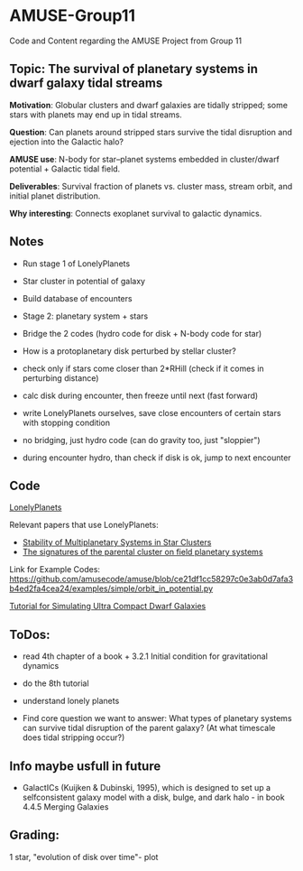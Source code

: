 # AMUSE-Group11
Code and Content regarding the AMUSE Project from Group 11

## Topic: The survival of planetary systems in dwarf galaxy tidal streams
**Motivation**: Globular clusters and dwarf galaxies are tidally stripped; some stars with planets may end up in tidal streams.

**Question**: Can planets around stripped stars survive the tidal disruption and ejection into the Galactic halo?

**AMUSE use**: N-body for star–planet systems embedded in cluster/dwarf potential + Galactic tidal field.

**Deliverables**: Survival fraction of planets vs. cluster mass, stream orbit, and initial planet distribution.

**Why interesting**: Connects exoplanet survival to galactic dynamics.

## Notes
- Run stage 1 of LonelyPlanets
- Star cluster in potential of galaxy
- Build database of encounters
- Stage 2: planetary system + stars
- Bridge the 2 codes (hydro code for disk + N-body code for star)
- How is a protoplanetary disk perturbed by stellar cluster?

- check only if stars come closer than 2*RHill (check if it comes in perturbing distance)
- calc disk during encounter, then freeze until next (fast forward)
- write LonelyPlanets ourselves, save close encounters of certain stars with stopping condition
- no bridging, just hydro code (can do gravity too, just "sloppier")
- during encounter hydro, than check if disk is ok, jump to next encounter

## Code
[LonelyPlanets](https://github.com/spzwart/LonelyPlanets)

Relevant papers that use LonelyPlanets:
- [Stability of Multiplanetary Systems in Star Clusters](https://arxiv.org/pdf/1706.03789)
- [The signatures of the parental cluster on field planetary
systems](https://arxiv.org/pdf/1711.01274)

Link for Example Codes:
https://github.com/amusecode/amuse/blob/ce21df1cc58297c0e3ab0d7afa3b4ed2fa4cea24/examples/simple/orbit_in_potential.py

[Tutorial for Simulating Ultra Compact Dwarf Galaxies](https://github.com/amusecode/amuse/blob/main/examples/tutorial/tutorial.pdf)

## ToDos:
- read 4th chapter of a book  + 3.2.1 Initial condition for gravitational dynamics
- do the 8th tutorial
- understand lonely planets

- Find core question we want to answer: What types of planetary systems can survive tidal disruption of the parent galaxy?
                                        (At what timescale does tidal stripping occur?)



## Info maybe usfull in future 
- GalactICs (Kuijken & Dubinski, 1995), which is designed to set up a selfconsistent galaxy model with a disk, bulge, and dark halo - in book 4.4.5 Merging Galaxies


## Grading:
1 star, "evolution of disk over time"- plot
